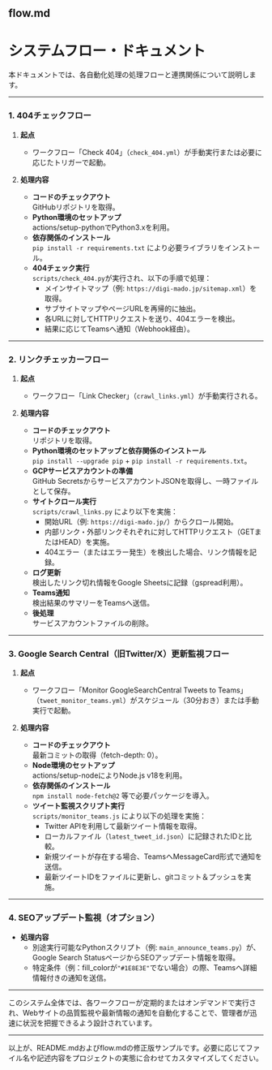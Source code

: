 
## flow.md

# システムフロー・ドキュメント

本ドキュメントでは、各自動化処理の処理フローと連携関係について説明します。

---

### 1. 404チェックフロー
1. **起点**  
   - ワークフロー「Check 404」（`check_404.yml`）が手動実行または必要に応じたトリガーで起動。

2. **処理内容**  
   - **コードのチェックアウト**  
     GitHubリポジトリを取得。
   - **Python環境のセットアップ**  
     actions/setup-pythonでPython3.xを利用。
   - **依存関係のインストール**  
     `pip install -r requirements.txt` により必要ライブラリをインストール。
   - **404チェック実行**  
     `scripts/check_404.py`が実行され、以下の手順で処理：
     - メインサイトマップ（例: `https://digi-mado.jp/sitemap.xml`）を取得。
     - サブサイトマップやページURLを再帰的に抽出。
     - 各URLに対してHTTPリクエストを送り、404エラーを検出。
     - 結果に応じてTeamsへ通知（Webhook経由）。

---

### 2. リンクチェッカーフロー
1. **起点**  
   - ワークフロー「Link Checker」（`crawl_links.yml`）が手動実行される。

2. **処理内容**  
   - **コードのチェックアウト**  
     リポジトリを取得。
   - **Python環境のセットアップと依存関係のインストール**  
     `pip install --upgrade pip` + `pip install -r requirements.txt`。
   - **GCPサービスアカウントの準備**  
     GitHub SecretsからサービスアカウントJSONを取得し、一時ファイルとして保存。
   - **サイトクロール実行**  
     `scripts/crawl_links.py` により以下を実施：
     - 開始URL（例: `https://digi-mado.jp/`）からクロール開始。
     - 内部リンク・外部リンクそれぞれに対してHTTPリクエスト（GETまたはHEAD）を実施。
     - 404エラー（またはエラー発生）を検出した場合、リンク情報を記録。
   - **ログ更新**  
     検出したリンク切れ情報をGoogle Sheetsに記録（gspread利用）。
   - **Teams通知**  
     検出結果のサマリーをTeamsへ送信。
   - **後処理**  
     サービスアカウントファイルの削除。

---

### 3. Google Search Central（旧Twitter/X）更新監視フロー
1. **起点**  
   - ワークフロー「Monitor GoogleSearchCentral Tweets to Teams」（`tweet_monitor_teams.yml`）がスケジュール（30分おき）または手動実行で起動。

2. **処理内容**  
   - **コードのチェックアウト**  
     最新コミットの取得（fetch-depth: 0）。
   - **Node環境のセットアップ**  
     actions/setup-nodeによりNode.js v18を利用。
   - **依存関係のインストール**  
     `npm install node-fetch@2` 等で必要パッケージを導入。
   - **ツイート監視スクリプト実行**  
     `scripts/monitor_teams.js` により以下の処理を実施：
     - Twitter APIを利用して最新ツイート情報を取得。
     - ローカルファイル（`latest_tweet_id.json`）に記録されたIDと比較。
     - 新規ツイートが存在する場合、TeamsへMessageCard形式で通知を送信。
     - 最新ツイートIDをファイルに更新し、gitコミット＆プッシュを実施。

---

### 4. SEOアップデート監視（オプション）
- **処理内容**  
  - 別途実行可能なPythonスクリプト（例: `main_announce_teams.py`）が、Google Search StatusページからSEOアップデート情報を取得。
  - 特定条件（例：fill_colorが`"#1E8E3E"`でない場合）の際、Teamsへ詳細情報付きの通知を送信。

---

このシステム全体では、各ワークフローが定期的またはオンデマンドで実行され、Webサイトの品質監視や最新情報の通知を自動化することで、管理者が迅速に状況を把握できるよう設計されています。

---  

以上が、README.mdおよびflow.mdの修正版サンプルです。必要に応じてファイル名や記述内容をプロジェクトの実態に合わせてカスタマイズしてください。
